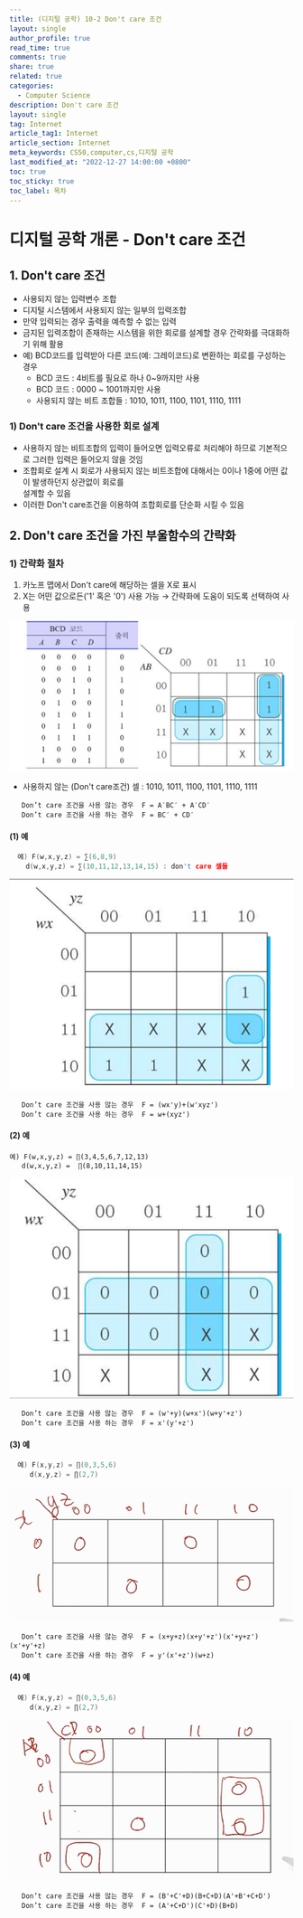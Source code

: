 ```yaml
---
title: (디지털 공학) 10-2 Don't care 조건
layout: single
author_profile: true
read_time: true
comments: true
share: true
related: true
categories:
  - Computer Science
description: Don't care 조건
layout: single
tag: Internet
article_tag1: Internet
article_section: Internet
meta_keywords: CS50,computer,cs,디지털 공학
last_modified_at: "2022-12-27 14:00:00 +0800"
toc: true
toc_sticky: true
toc_label: 목차
---
```


# 디지털 공학 개론 - Don't care 조건

## 1. Don't care 조건

- 사용되지 않는 입력변수 조합
- 디지털 시스템에서 사용되지 않는 일부의 입력조합
- 만약 입력되는 경우 출력을 예측할 수 없는 입력
- 금지된 입력조합이 존재하는 시스템을 위한 회로를 설계할 경우 간략화를 극대화하기 위해 활용
- 예) BCD코드를 입력받아 다른 코드(예: 그레이코드)로 변환하는 회로를 구성하는 경우
  - BCD 코드 : 4비트를 필요로 하나 0~9까지만 사용
  - BCD 코드 : 0000 ~ 1001까지만 사용
  - 사용되지 않는 비트 조합들 : 1010, 1011, 1100, 1101, 1110, 1111

### 1) Don't care 조건을 사용한 회로 설계

- 사용하지 않는 비트조합의 입력이 들어오면 입력오류로 처리해야 하므로 기본적으로 그러한 입력은 들어오지 않을 것임
- 조합회로 설계 시 회로가 사용되지 않는 비트조합에 대해서는 0이나 1중에 어떤 값이 발생하던지 상관없이 회로를  
  설계할 수 있음
- 이러한 Don't care조건을 이용하여 조합회로를 단순화 시킬 수 있음

## 2. Don't care 조건을 가진 부울함수의 간략화

### 1) 간략화 절차

1. 카노프 맵에서 Don't care에 해당하는 셀을 X로 표시
2. X는 어떤 값으로든('1' 혹은 '0') 사용 가능 → 간략화에 도움이 되도록 선택하여 사용

![alt](/assets/images/post/ComputerStudy/541.png)

- 사용하지 않는 (Don't care조건) 셀 : 1010, 1011, 1100, 1101, 1110, 1111

```
   Don’t care 조건을 사용 않는 경우  F = A′BC′ + A′CD′
   Don’t care 조건을 사용 하는 경우  F = BC′ + CD′
```

#### (1) 예

```c
  예) F(w,x,y,z) = ∑(6,8,9)
    d(w,x,y,z) = ∑(10,11,12,13,14,15) : don't care 셀들
```

![alt](/assets/images/post/ComputerStudy/542.png)

```
   Don’t care 조건을 사용 않는 경우  F = (wx'y)+(w'xyz')
   Don’t care 조건을 사용 하는 경우  F = w+(xyz')
```

#### (2) 예

```
예) F(w,x,y,z) = ∏(3,4,5,6,7,12,13)
   d(w,x,y,z) =  ∏(8,10,11,14,15)
```

![alt](/assets/images/post/ComputerStudy/543.png)

```
   Don’t care 조건을 사용 않는 경우  F = (w'+y)(w+x')(w+y'+z')
   Don’t care 조건을 사용 하는 경우  F = x'(y'+z')
```

#### (3) 예

```c
  예) F(x,y,z) = ∏(0,3,5,6)
     d(x,y,z) = ∏(2,7)
```

![alt](/assets/images/post/ComputerStudy/544.png)

```
   Don’t care 조건을 사용 않는 경우  F = (x+y+z)(x+y'+z')(x'+y+z')(x'+y'+z)
   Don’t care 조건을 사용 하는 경우  F = y'(x'+z')(w+z)
```

#### (4) 예

```c
  예) F(x,y,z) = ∏(0,3,5,6)
     d(x,y,z) = ∏(2,7)
```

![alt](/assets/images/post/ComputerStudy/545.png)

```
   Don’t care 조건을 사용 않는 경우  F = (B'+C'+D)(B+C+D)(A'+B'+C+D')
   Don’t care 조건을 사용 하는 경우  F = (A'+C+D')(C'+D)(B+D)
```
